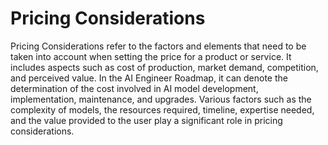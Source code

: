 # Pricing Considerations 

Pricing Considerations refer to the factors and elements that need to be taken into account when setting the price for a product or service. It includes aspects such as cost of production, market demand, competition, and perceived value. In the AI Engineer Roadmap, it can denote the determination of the cost involved in AI model development, implementation, maintenance, and upgrades. Various factors such as the complexity of models, the resources required, timeline, expertise needed, and the value provided to the user play a significant role in pricing considerations.